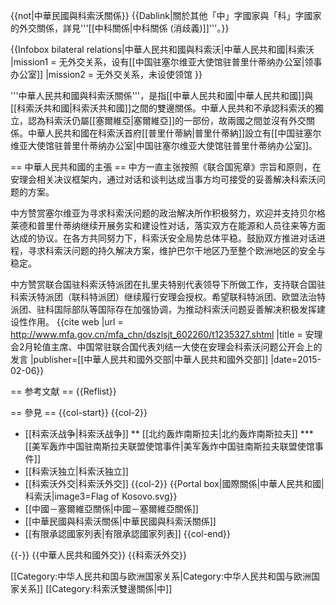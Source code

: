 {{not|中華民國與科索沃關係}}
{{Dablink|關於其他「中」字國家與「科」字國家的外交關係，詳見'''[[中科關係|中科關係 (消歧義)]]'''。}}

{{Infobox bilateral relations|中華人民共和國與科索沃|中華人民共和國|科索沃
|mission1 = 无外交关系，设有[[中国驻塞尔维亚大使馆驻普里什蒂纳办公室|领事办公室]]
|mission2 = 无外交关系，未设使领馆
}}

'''中華人民共和國與科索沃關係'''，是指[[中華人民共和國|中華人民共和國]]與[[科索沃共和國|科索沃共和國]]之間的雙邊關係。中華人民共和不承認科索沃的獨立，認為科索沃仍屬[[塞爾維亞|塞爾維亞]]的一部份，故兩國之間並沒有外交關係。中華人民共和國在科索沃首府[[普里什蒂納|普里什蒂納]]設立有[[中国驻塞尔维亚大使馆驻普里什蒂纳办公室|中国驻塞尔维亚大使馆驻普里什蒂纳办公室]]。

== 中華人民共和國的主張 ==
中方一直主张按照《联合国宪章》宗旨和原则，在安理会相关决议框架内，通过对话和谈判达成当事方均可接受的妥善解决科索沃问题的方案。

中方赞赏塞尔维亚为寻求科索沃问题的政治解决所作积极努力，欢迎并支持贝尔格莱德和普里什蒂纳继续开展务实和建设性对话，落实双方在能源和人员往来等方面达成的协议。在各方共同努力下，科索沃安全局势总体平稳。鼓励双方推进对话进程，寻求科索沃问题的持久解决方案，维护巴尔干地区乃至整个欧洲地区的安全与稳定。

中方赞赏联合国驻科索沃特派团在扎里夫特别代表领导下所做工作，支持联合国驻科索沃特派团（联科特派团）继续履行安理会授权。希望联科特派团、欧盟法治特派团、驻科国际部队等国际存在加强协调，为推动科索沃问题妥善解决积极发挥建设性作用。
<ref>{{cite web |url = http://www.mfa.gov.cn/mfa_chn/dszlsjt_602260/t1235327.shtml |title = 安理会2月轮值主席、中国常驻联合国代表刘结一大使在安理会科索沃问题公开会上的发言 |publisher=[[中華人民共和國外交部|中華人民共和國外交部]] |date=2015-02-06}}</ref>

== 参考文献 ==
{{Reflist}}

== 參見 ==
{{col-start}}
{{col-2}}
* [[科索沃战争|科索沃战争]]
** [[北约轰炸南斯拉夫|北约轰炸南斯拉夫]]
*** [[美军轰炸中国驻南斯拉夫联盟使馆事件|美军轰炸中国驻南斯拉夫联盟使馆事件]]
* [[科索沃独立|科索沃独立]]
* [[科索沃外交|科索沃外交]]
{{col-2}}
{{Portal box|國際關係|中華人民共和國|科索沃|image3=Flag of Kosovo.svg}}
* [[中國－塞爾維亞關係|中國－塞爾維亞關係]]
* [[中華民國與科索沃關係|中華民國與科索沃關係]]
* [[有限承認國家列表|有限承認國家列表]]
{{col-end}}

{{-}}
{{中華人民共和國外交}}
{{科索沃外交}}

[[Category:中华人民共和国与欧洲国家关系|Category:中华人民共和国与欧洲国家关系]]
[[Category:科索沃雙邊關係|中]]